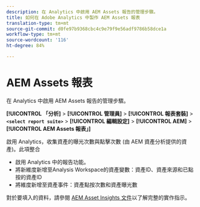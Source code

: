 ```yaml
---
description: 在 Analytics 中啟用 AEM Assets 報告的管理步驟。
title: 如何在 Adobe Analytics 中製作 AEM Assets 報表
translation-type: tm+mt
source-git-commit: d0fe97b9368cbc4c9e79f9e56adf9786b58dce1a
workflow-type: tm+mt
source-wordcount: '116'
ht-degree: 84%

---
```



# AEM Assets 報表

在 Analytics 中啟用 AEM Assets 報告的管理步驟。

**[!UICONTROL 「分析]** > **[!UICONTROL 管理員]** > **[!UICONTROL 報表套裝]** > **`<select report suite>`** > **[!UICONTROL 編輯設定]** > **[!UICONTROL AEM]** > **[!UICONTROL AEM Assets 報表」]**

啟用 Analytics，收集資產的曝光次數與點擊次數 (由 AEM 資產分析提供的資產)。此項整合

* 啟用 Analytics 中的報告功能。
* 將新維度新增至Analysis Workspace的資產變數：資產ID、資產來源和已點按的資產ID
* 將維度新增至資產事件：資產點按次數和資產曝光數

對於要填入的資料，請參閱 [AEM Asset Insights 文件](https://docs.adobe.com/docs/en/aem/6-2/author/assets/managing-assets-touch-ui/asset-insights.html)以了解完整的實作指示。
